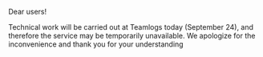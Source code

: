 Dear users! 

Technical work will be carried out at Teamlogs today (September 24), and therefore the service may be temporarily unavailable. We apologize for the inconvenience and thank you for your understanding